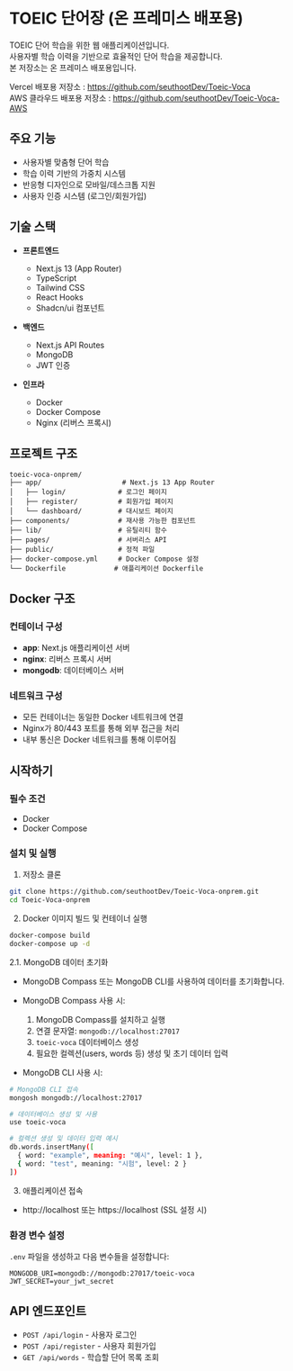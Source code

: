 # TOEIC 단어장 (온 프레미스 배포용)

TOEIC 단어 학습을 위한 웹 애플리케이션입니다. <br>사용자별 학습 이력을 기반으로 효율적인 단어 학습을 제공합니다.<br>
본 저장소는 온 프레미스 배포용입니다.

Vercel 배포용 저장소 : https://github.com/seuthootDev/Toeic-Voca <br>
AWS 클라우드 배포용 저장소 : https://github.com/seuthootDev/Toeic-Voca-AWS

## 주요 기능

- 사용자별 맞춤형 단어 학습
- 학습 이력 기반의 가중치 시스템
- 반응형 디자인으로 모바일/데스크톱 지원
- 사용자 인증 시스템 (로그인/회원가입)

## 기술 스택

- **프론트엔드**
  - Next.js 13 (App Router)
  - TypeScript
  - Tailwind CSS
  - React Hooks
  - Shadcn/ui 컴포넌트

- **백엔드**
  - Next.js API Routes
  - MongoDB
  - JWT 인증

- **인프라**
  - Docker
  - Docker Compose
  - Nginx (리버스 프록시)

## 프로젝트 구조

```
toeic-voca-onprem/
├── app/                    # Next.js 13 App Router
│   ├── login/             # 로그인 페이지
│   ├── register/          # 회원가입 페이지
│   └── dashboard/         # 대시보드 페이지
├── components/            # 재사용 가능한 컴포넌트
├── lib/                   # 유틸리티 함수
├── pages/                 # 서버리스 API
├── public/                # 정적 파일
├── docker-compose.yml     # Docker Compose 설정
└── Dockerfile            # 애플리케이션 Dockerfile
```

## Docker 구조

### 컨테이너 구성
- **app**: Next.js 애플리케이션 서버
- **nginx**: 리버스 프록시 서버
- **mongodb**: 데이터베이스 서버

### 네트워크 구성
- 모든 컨테이너는 동일한 Docker 네트워크에 연결
- Nginx가 80/443 포트를 통해 외부 접근을 처리
- 내부 통신은 Docker 네트워크를 통해 이루어짐

## 시작하기

### 필수 조건
- Docker
- Docker Compose

### 설치 및 실행

1. 저장소 클론
```bash
git clone https://github.com/seuthootDev/Toeic-Voca-onprem.git
cd Toeic-Voca-onprem
```

2. Docker 이미지 빌드 및 컨테이너 실행
```bash
docker-compose build
docker-compose up -d
```

2.1. MongoDB 데이터 초기화
- MongoDB Compass 또는 MongoDB CLI를 사용하여 데이터를 초기화합니다.
- MongoDB Compass 사용 시:
  1. MongoDB Compass를 설치하고 실행
  2. 연결 문자열: `mongodb://localhost:27017`
  3. `toeic-voca` 데이터베이스 생성
  4. 필요한 컬렉션(users, words 등) 생성 및 초기 데이터 입력

- MongoDB CLI 사용 시:
```bash
# MongoDB CLI 접속
mongosh mongodb://localhost:27017

# 데이터베이스 생성 및 사용
use toeic-voca

# 컬렉션 생성 및 데이터 입력 예시
db.words.insertMany([
  { word: "example", meaning: "예시", level: 1 },
  { word: "test", meaning: "시험", level: 2 }
])
```

3. 애플리케이션 접속
- http://localhost 또는 https://localhost (SSL 설정 시)

### 환경 변수 설정
`.env` 파일을 생성하고 다음 변수들을 설정합니다:
```
MONGODB_URI=mongodb://mongodb:27017/toeic-voca
JWT_SECRET=your_jwt_secret
```

## API 엔드포인트

- `POST /api/login` - 사용자 로그인
- `POST /api/register` - 사용자 회원가입
- `GET /api/words` - 학습할 단어 목록 조회 